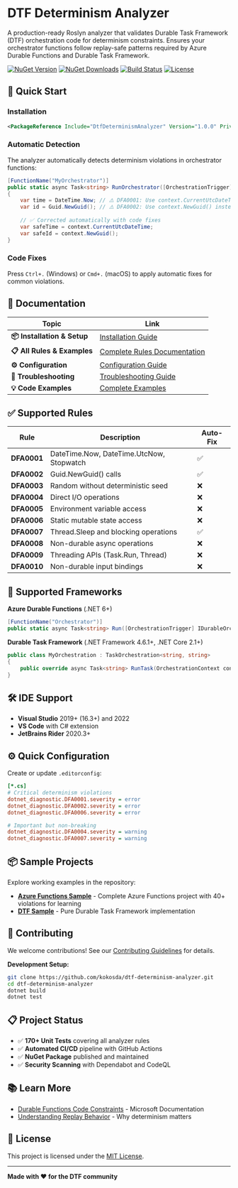 # DTF Determinism Analyzer

A production-ready Roslyn analyzer that validates Durable Task Framework (DTF) orchestration code for determinism constraints. Ensures your orchestrator functions follow replay-safe patterns required by Azure Durable Functions and Durable Task Framework.

[![NuGet Version](https://img.shields.io/nuget/v/DtfDeterminismAnalyzer)](https://www.nuget.org/packages/DtfDeterminismAnalyzer)
[![NuGet Downloads](https://img.shields.io/nuget/dt/DtfDeterminismAnalyzer)](https://www.nuget.org/packages/DtfDeterminismAnalyzer)
[![Build Status](https://img.shields.io/github/actions/workflow/status/kokosda/dtf-determinism-analyzer/ci-cd.yml)](https://github.com/kokosda/dtf-determinism-analyzer/actions)
[![License](https://img.shields.io/github/license/kokosda/dtf-determinism-analyzer)](LICENSE)

## 🚀 Quick Start

### Installation
```xml
<PackageReference Include="DtfDeterminismAnalyzer" Version="1.0.0" PrivateAssets="all" />
```

### Automatic Detection
The analyzer automatically detects determinism violations in orchestrator functions:

```csharp
[FunctionName("MyOrchestrator")]
public static async Task<string> RunOrchestrator([OrchestrationTrigger] IDurableOrchestrationContext context)
{
    var time = DateTime.Now; // ⚠️ DFA0001: Use context.CurrentUtcDateTime instead
    var id = Guid.NewGuid(); // ⚠️ DFA0002: Use context.NewGuid() instead
    
    // ✅ Corrected automatically with code fixes
    var safeTime = context.CurrentUtcDateTime;
    var safeId = context.NewGuid();
}
```

### Code Fixes
Press `Ctrl+.` (Windows) or `Cmd+.` (macOS) to apply automatic fixes for common violations.

## 📖 Documentation

| Topic | Link |
|-------|------|
| **📦 Installation & Setup** | [Installation Guide](docs/installation.md) |
| **📋 All Rules & Examples** | [Complete Rules Documentation](docs/rules.md) |
| **⚙️ Configuration** | [Configuration Guide](docs/configuration.md) |
| **🔧 Troubleshooting** | [Troubleshooting Guide](docs/troubleshooting.md) |
| **💡 Code Examples** | [Complete Examples](docs/examples.md) |

## ✅ Supported Rules

| Rule | Description | Auto-Fix |
|------|-------------|----------|
| **DFA0001** | DateTime.Now, DateTime.UtcNow, Stopwatch | ✅ |
| **DFA0002** | Guid.NewGuid() calls | ✅ |
| **DFA0003** | Random without deterministic seed | ❌ |
| **DFA0004** | Direct I/O operations | ❌ |
| **DFA0005** | Environment variable access | ❌ |
| **DFA0006** | Static mutable state access | ❌ |
| **DFA0007** | Thread.Sleep and blocking operations | ✅ |
| **DFA0008** | Non-durable async operations | ❌ |
| **DFA0009** | Threading APIs (Task.Run, Thread) | ❌ |
| **DFA0010** | Non-durable input bindings | ❌ |

## 🎯 Supported Frameworks

**Azure Durable Functions** (.NET 6+)
```csharp
[FunctionName("Orchestrator")]
public static async Task<string> Run([OrchestrationTrigger] IDurableOrchestrationContext context)
```

**Durable Task Framework** (.NET Framework 4.6.1+, .NET Core 2.1+)
```csharp
public class MyOrchestration : TaskOrchestration<string, string>
{
    public override async Task<string> RunTask(OrchestrationContext context, string input)
}
```

## 🛠️ IDE Support

- **Visual Studio** 2019+ (16.3+) and 2022
- **VS Code** with C# extension
- **JetBrains Rider** 2020.3+

## ⚙️ Quick Configuration

Create or update `.editorconfig`:

```ini
[*.cs]
# Critical determinism violations
dotnet_diagnostic.DFA0001.severity = error
dotnet_diagnostic.DFA0002.severity = error
dotnet_diagnostic.DFA0006.severity = error

# Important but non-breaking
dotnet_diagnostic.DFA0004.severity = warning
dotnet_diagnostic.DFA0007.severity = warning
```

## 📦 Sample Projects

Explore working examples in the repository:

- **[Azure Functions Sample](samples/DurableFunctionsSample/)** - Complete Azure Functions project with 40+ violations for learning
- **[DTF Sample](samples/DurableTaskSample/)** - Pure Durable Task Framework implementation

## 🤝 Contributing

We welcome contributions! See our [Contributing Guidelines](CONTRIBUTING.md) for details.

**Development Setup:**
```bash
git clone https://github.com/kokosda/dtf-determinism-analyzer.git
cd dtf-determinism-analyzer
dotnet build
dotnet test
```

## 📋 Project Status

- ✅ **170+ Unit Tests** covering all analyzer rules
- ✅ **Automated CI/CD** pipeline with GitHub Actions  
- ✅ **NuGet Package** published and maintained
- ✅ **Security Scanning** with Dependabot and CodeQL

## 📚 Learn More

- [Durable Functions Code Constraints](https://learn.microsoft.com/azure/azure-functions/durable/durable-functions-code-constraints) - Microsoft Documentation
- [Understanding Replay Behavior](https://learn.microsoft.com/azure/azure-functions/durable/durable-functions-checkpointing-and-replay) - Why determinism matters

## 📄 License

This project is licensed under the [MIT License](LICENSE).

---

**Made with ❤️ for the DTF community**
